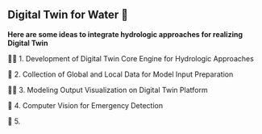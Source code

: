 ## Digital Twin for Water 👋

**Here are some ideas to integrate hydrologic approaches for realizing Digital Twin**

🙋‍♀️ 1. Development of Digital Twin Core Engine for Hydrologic Approaches


🌈 2. Collection of Global and Local Data for Model Input Preparation


👩‍💻 3. Modeling Output Visualization on Digital Twin Platform


🍿 4. Computer Vision for Emergency Detection


🧙 5. 

